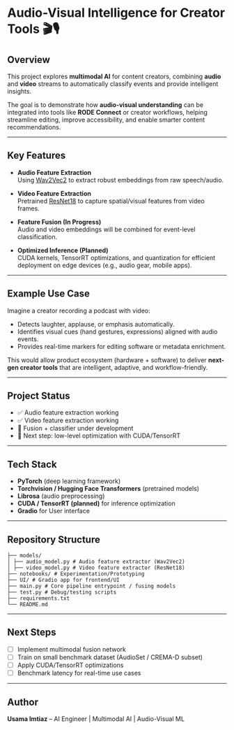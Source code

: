 # Audio-Visual Intelligence for Creator Tools 🎬🎙️

## Overview

This project explores **multimodal AI** for content creators, combining **audio** and **video** streams to automatically classify events and provide intelligent insights.  

The goal is to demonstrate how **audio-visual understanding** can be integrated into tools like **RODE Connect** or creator workflows, helping streamline editing, improve accessibility, and enable smarter content recommendations.

---

## Key Features

- **Audio Feature Extraction**  
  Using [Wav2Vec2](https://huggingface.co/facebook/wav2vec2-base-960h) to extract robust embeddings from raw speech/audio.

- **Video Feature Extraction**  
  Pretrained [ResNet18](https://pytorch.org/vision/stable/models/resnet.html) to capture spatial/visual features from video frames.

- **Feature Fusion (In Progress)**  
  Audio and video embeddings will be combined for event-level classification.

- **Optimized Inference (Planned)**  
  CUDA kernels, TensorRT optimizations, and quantization for efficient deployment on edge devices (e.g., audio gear, mobile apps).

---

## Example Use Case

Imagine a creator recording a podcast with video:  

- Detects laughter, applause, or emphasis automatically.  
- Identifies visual cues (hand gestures, expressions) aligned with audio events.  
- Provides real-time markers for editing software or metadata enrichment.  

This would allow product ecosystem (hardware + software) to deliver **next-gen creator tools** that are intelligent, adaptive, and workflow-friendly.

---

## Project Status

- ✅ Audio feature extraction working  
- ✅ Video feature extraction working  
- 🚧 Fusion + classifier under development  
- 🚀 Next step: low-level optimization with CUDA/TensorRT  

---

## Tech Stack

- **PyTorch** (deep learning framework)  
- **Torchvision / Hugging Face Transformers** (pretrained models)  
- **Librosa** (audio preprocessing)  
- **CUDA / TensorRT (planned)** for inference optimization  
- **Gradio** for User interface

---

## Repository Structure
```
├── models/
│ ├── audio_model.py # Audio feature extractor (Wav2Vec2)
│ ├── video_model.py # Video feature extractor (ResNet18)
├── notebooks/ # Experimentation/Prototyping
├── UI/ # Gradio app for frontend/UI
├── main.py # Core pipeline entrypoint / fusing models
├── test.py # Debug/testing scripts
├── requirements.txt
└── README.md
```
---

## Next Steps

- [ ] Implement multimodal fusion network  
- [ ] Train on small benchmark dataset (AudioSet / CREMA-D subset)  
- [ ] Apply CUDA/TensorRT optimizations  
- [ ] Benchmark latency for real-time use cases  

---

## Author

**Usama Imtiaz** – AI Engineer | Multimodal AI | Audio-Visual ML
